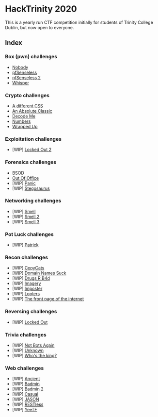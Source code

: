# HackTrinity 2020

This is a yearly run CTF competition initially for students of Trinity College Dublin, but now open to everyone.

## Index

### Box (pwn) challenges
- [Nobody](box/nobody/README.md)
- [pfSenseless](box/pfsenseless/README.md)
- [pfSenseless 2](box/pfsenseless_2/README.md)
- [Whisper](box/whisper/README.md)

### Crypto challenges
- [A different CSS](crypto/a_different_css/README.md)
- [An Absolute Classic](crypto/an_absolute_classic/README.md)
- [Decode Me](crypto/decode_me/README.md)
- [Numbers](crypto/numbers/README.md)
- [Wrapped Up](crypto/wrapped_up/README.md)

### Exploitation challenges
- \[WIP\] [Locked Out 2](exploitation/locked_out_2/README.md)

### Forensics challenges
- [BSOD](forensics/bsod/README.md)
- [Out Of Office](forensics/out_of_office/README.md)
- \[WIP\] [Panic](forensics/panic/README.md)
- \[WIP\] [Stegosaurus](forensics/stegosaurus/README.md)

### Networking challenges
- \[WIP\] [Smell](networking/smell/README.md)
- \[WIP\] [Smell 2](networking/smell_2/README.md)
- \[WIP\] [Smell 3](networking/smell_3/README.md)

### Pot Luck challenges
- \[WIP\] [Patrick](pot_luck/patrick/README.md)

### Recon challenges
- \[WIP\] [CopyCats](recon/copycats/README.md)
- \[WIP\] [Domain Names Suck](recon/domain_names_suck/README.md)
- \[WIP\] [Drugs R B4d](recon/drugs_r_b4d/README.md)
- \[WIP\] [Imagery](recon/imagery/README.md)
- \[WIP\] [Imposter](recon/imposter/README.md)
- \[WIP\] [Looters](recon/looters/README.md)
- \[WIP\] [The front page of the internet](recon/the_front_page_of_the_internet/README.md)

### Reversing challenges
- \[WIP\] [Locked Out](reversing/locked_out/README.md)

### Trivia challenges
- \[WIP\] [Not Bots Again](trivia/not_bots_again/README.md)
- \[WIP\] [Unknown](trivia/unknown/README.md)
- \[WIP\] [Who's the king?](trivia/whos_the_king/README.md)

### Web challenges
- \[WIP\] [Ancient](web/ancient/README.md)
- \[WIP\] [Badmin](web/badmin/README.md)
- \[WIP\] [Badmin 2](web/badmin_2/README.md)
- \[WIP\] [Casual](web/casual/README.md)
- \[WIP\] [JASON](web/jason/README.md)
- \[WIP\] [RESTless](web/restless/README.md)
- \[WIP\] [YeeTF](web/yeetf/README.md)